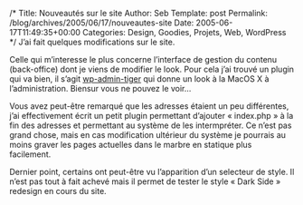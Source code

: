 /*
 Title: Nouveautés sur le site
 Author: Seb
 Template: post
 Permalink: /blog/archives/2005/06/17/nouveautes-site
 Date: 2005-06-17T11:49:35+00:00
 Categories: Design, Goodies, Projets, Web, WordPress
*/
J&rsquo;ai fait quelques modifications sur le site.

<!--more-->

Celle qui m&rsquo;interesse le plus concerne l&rsquo;interface de gestion du contenu (back-office) dont je viens de modifier le look. Pour cela j&rsquo;ai trouvé un plugin qui va bien, il s&rsquo;agit [wp-admin-tiger][1] qui donne un look à la MacOS&nbsp;X à l&rsquo;administration. Biensur vous ne pouvez le voir&#8230;

Vous avez peut-être remarqué que les adresses étaient un peu différentes, j&rsquo;ai effectivement écrit un petit plugin permettant d&rsquo;ajouter &laquo;&nbsp;index.php&nbsp;&raquo; à la fin des adresses et permettant au système de les intermpréter. Ce n&rsquo;est pas grand chose, mais en cas modification ultérieur du système je pourrais au moins graver les pages actuelles dans le marbre en statique plus facilement.

Dernier point, certains ont peut-être vu l&rsquo;apparition d&rsquo;un selecteur de style. Il n&rsquo;est pas tout à fait achevé mais il permet de tester le style &laquo;&nbsp;Dark Side&nbsp;&raquo; redesign en cours du site.

 [1]: http://www.orderedlist.com/articles/wordpress-administration-design-tiger/